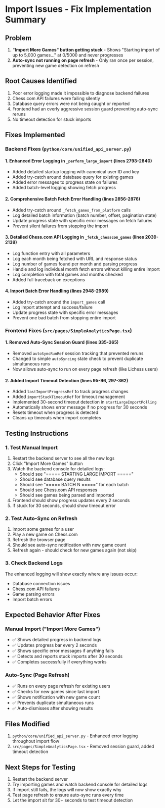 # Import Issues - Fix Implementation Summary

## Problem
1. **"Import More Games" button getting stuck** - Shows "Starting import of up to 5,000 games..." at 0/5000 and never progresses
2. **Auto-sync not running on page refresh** - Only ran once per session, preventing new game detection on refresh

## Root Causes Identified
1. Poor error logging made it impossible to diagnose backend failures
2. Chess.com API failures were failing silently
3. Database query errors were not being caught or reported
4. Frontend had an overly aggressive session guard preventing auto-sync reruns
5. No timeout detection for stuck imports

## Fixes Implemented

### Backend Fixes (`python/core/unified_api_server.py`)

#### 1. Enhanced Error Logging in `_perform_large_import` (lines 2793-2840)
- Added detailed startup logging with canonical user ID and key
- Added try-catch around database query for existing games
- Added error messages to progress state on failures
- Added batch-level logging showing fetch progress

#### 2. Comprehensive Batch Fetch Error Handling (lines 2856-2876)
- Added try-catch around `_fetch_games_from_platform` calls
- Log detailed batch information (batch number, offset, pagination state)
- Update progress state with specific error messages on fetch failures
- Prevent silent failures from stopping the import

#### 3. Detailed Chess.com API Logging in `_fetch_chesscom_games` (lines 2039-2139)
- Log function entry with all parameters
- Log each month being fetched with URL and response status
- Log number of games found per month and parsing progress
- Handle and log individual month fetch errors without killing entire import
- Log completion with total games and months checked
- Added full traceback on exceptions

#### 4. Import Batch Error Handling (lines 2948-2989)
- Added try-catch around the `import_games` call
- Log import attempt and success/failure
- Update progress state with specific error messages
- Prevent one bad batch from stopping entire import

### Frontend Fixes (`src/pages/SimpleAnalyticsPage.tsx`)

#### 1. Removed Auto-Sync Session Guard (lines 335-365)
- Removed `autoSyncRunRef` session tracking that prevented reruns
- Changed to simple `autoSyncing` state check to prevent duplicate simultaneous runs
- Now allows auto-sync to run on every page refresh (like Lichess users)

#### 2. Added Import Timeout Detection (lines 95-96, 297-362)
- Added `lastImportProgressRef` to track progress changes
- Added `importStuckTimeoutRef` for timeout management
- Implemented 30-second timeout detection in `startLargeImportPolling`
- Automatically shows error message if no progress for 30 seconds
- Resets timeout when progress is detected
- Cleans up timeouts when import completes

## Testing Instructions

### 1. Test Manual Import
1. Restart the backend server to see all the new logs
2. Click "Import More Games" button
3. Watch the backend console for detailed logs:
   - Should see "===== STARTING LARGE IMPORT ====="
   - Should see database query results
   - Should see "===== BATCH N =====" for each batch
   - Should see Chess.com API responses
   - Should see games being parsed and imported
4. Frontend should show progress updates every 2 seconds
5. If stuck for 30 seconds, should show timeout error

### 2. Test Auto-Sync on Refresh
1. Import some games for a user
2. Play a new game on Chess.com
3. Refresh the browser page
4. Should see auto-sync notification with new game count
5. Refresh again - should check for new games again (not skip)

### 3. Check Backend Logs
The enhanced logging will show exactly where any issues occur:
- Database connection issues
- Chess.com API failures
- Game parsing errors
- Import batch errors

## Expected Behavior After Fixes

### Manual Import ("Import More Games")
- ✅ Shows detailed progress in backend logs
- ✅ Updates progress bar every 2 seconds
- ✅ Shows specific error messages if anything fails
- ✅ Detects and reports stuck imports after 30 seconds
- ✅ Completes successfully if everything works

### Auto-Sync (Page Refresh)
- ✅ Runs on every page refresh for existing users
- ✅ Checks for new games since last import
- ✅ Shows notification with new game count
- ✅ Prevents duplicate simultaneous runs
- ✅ Auto-dismisses after showing results

## Files Modified
1. `python/core/unified_api_server.py` - Enhanced error logging throughout import flow
2. `src/pages/SimpleAnalyticsPage.tsx` - Removed session guard, added timeout detection

## Next Steps for Testing
1. Restart the backend server
2. Try importing games and watch backend console for detailed logs
3. If import still fails, the logs will now show exactly why
4. Test page refresh to ensure auto-sync runs every time
5. Let the import sit for 30+ seconds to test timeout detection

